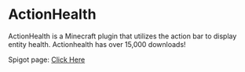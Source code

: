 # ActionHealth
ActionHealth is a Minecraft plugin that utilizes the action bar to display entity health. Actionhealth has over 15,000 downloads!

Spigot page: [Click Here](https://www.spigotmc.org/resources/action-bar-health.2661/)
